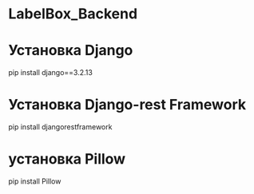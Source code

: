 # LabelBox_Backend

# Установка Django
pip install django==3.2.13

# Установка Django-rest Framework
pip install djangorestframework

# установка Pillow
pip install Pillow
